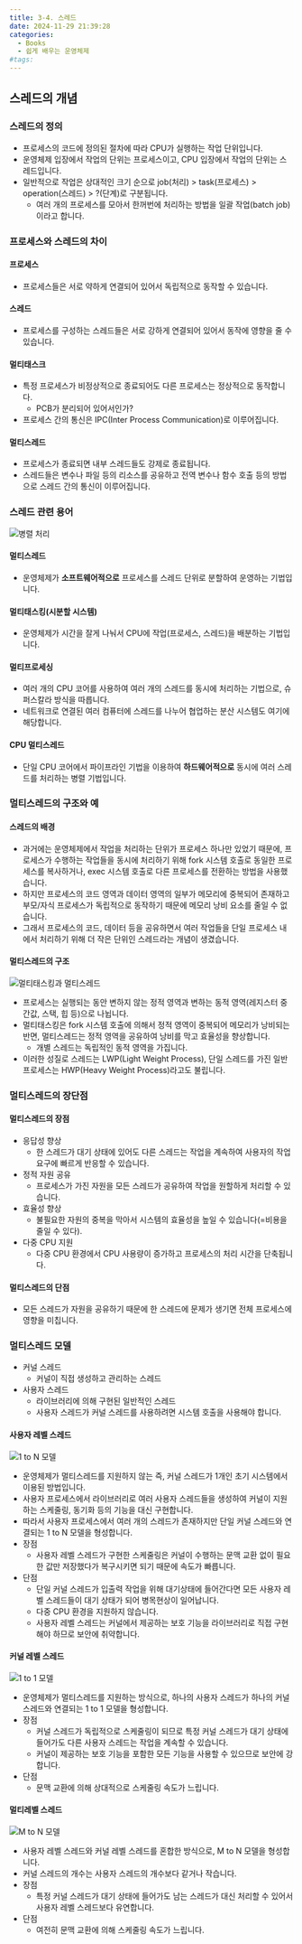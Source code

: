 ```yaml
---
title: 3-4. 스레드
date: 2024-11-29 21:39:28
categories:
  - Books
  - 쉽게 배우는 운영체제
#tags:
---
```

## 스레드의 개념

### 스레드의 정의

- 프로세스의 코드에 정의된 절차에 따라 CPU가 실행하는 작업 단위입니다.
- 운영체제 입장에서 작업의 단위는 프로세스이고, CPU 입장에서 작업의 단위는 스레드입니다.
- 일반적으로 작업은 상대적인 크기 순으로 job(처리) > task(프로세스) > operation(스레드) > ?(단계)로 구분됩니다.
  - 여러 개의 프로세스를 모아서 한꺼번에 처리하는 방법을 일괄 작업(batch job)이라고 합니다.

### 프로세스와 스레드의 차이

#### 프로세스

- 프로세스들은 서로 약하게 연결되어 있어서 독립적으로 동작할 수 있습니다.

#### 스레드

- 프로세스를 구성하는 스레드들은 서로 강하게 연결되어 있어서 동작에 영향을 줄 수 있습니다.

#### 멀티태스크

- 특정 프로세스가 비정상적으로 종료되어도 다른 프로세스는 정상적으로 동작합니다.
  - PCB가 분리되어 있어서인가?
- 프로세스 간의 통신은 IPC(Inter Process Communication)로 이루어집니다.

#### 멀티스레드

- 프로세스가 종료되면 내부 스레드들도 강제로 종료됩니다.
- 스레드들은 변수나 파일 등의 리소스를 공유하고 전역 변수나 함수 호출 등의 방법으로 스레드 간의 통신이 이루어집니다.

### 스레드 관련 용어

![병렬 처리](/images/thread_related_terms.png)

#### 멀티스레드

- 운영체제가 **소프트웨어적으로** 프로세스를 스레드 단위로 분할하여 운영하는 기법입니다.

#### 멀티태스킹(시분할 시스템)

- 운영체제가 시간을 잘게 나눠서 CPU에 작업(프로세스, 스레드)을 배분하는 기법입니다.

#### 멀티프로세싱

- 여러 개의 CPU 코어를 사용하여 여러 개의 스레드를 동시에 처리하는 기법으로, 슈퍼스칼라 방식을 따릅니다.
- 네트워크로 연결된 여러 컴퓨터에 스레드를 나누어 협업하는 분산 시스템도 여기에 해당합니다.

#### CPU 멀티스레드

- 단일 CPU 코어에서 파이프라인 기법을 이용하여 **하드웨어적으로** 동시에 여러 스레드를 처리하는 병렬 기법입니다.

### 멀티스레드의 구조와 예

#### 스레드의 배경

- 과거에는 운영체제에서 작업을 처리하는 단위가 프로세스 하나만 있었기 때문에, 프로세스가 수행하는 작업들을 동시에 처리하기 위해 fork 시스템 호출로 동일한 프로세스를 복사하거나, exec 시스템 호출로 다른 프로세스를 전환하는 방법을 사용했습니다.
- 하지만 프로세스의 코드 영역과 데이터 영역의 일부가 메모리에 중복되어 존재하고 부모/자식 프로세스가 독립적으로 동작하기 때문에 메모리 낭비 요소를 줄일 수 없습니다.
- 그래서 프로세스의 코드, 데이터 등을 공유하면서 여러 작업들을 단일 프로세스 내에서 처리하기 위해 더 작은 단위인 스레드라는 개념이 생겼습니다.

#### 멀티스레드의 구조

![멀티태스킹과 멀티스레드](/images/multitasking_multithread.png)

- 프로세스는 실행되는 동안 변하지 않는 정적 영역과 변하는 동적 영역(레지스터 중간값, 스택, 힙 등)으로 나뉩니다.
- 멀티태스킹은 fork 시스템 호출에 의해서 정적 영역이 중복되어 메모리가 낭비되는 반면, 멀티스레드는 정적 영역을 공유하여 낭비를 막고 효율성을 향상합니다.
  - 개별 스레드는 독립적인 동적 영역을 가집니다.
- 이러한 성질로 스레드는 LWP(Light Weight Process), 단일 스레드를 가진 일반 프로세스는 HWP(Heavy Weight Process)라고도 불립니다.

### 멀티스레드의 장단점

#### 멀티스레드의 장점

- 응답성 향상
  - 한 스레드가 대기 상태에 있어도 다른 스레드는 작업을 계속하여 사용자의 작업 요구에 빠르게 반응할 수 있습니다.
- 정적 자원 공유
  - 프로세스가 가진 자원을 모든 스레드가 공유하여 작업을 원할하게 처리할 수 있습니다. 
- 효율성 향상
  - 불필요한 자원의 중복을 막아서 시스템의 효율성을 높일 수 있습니다(=비용을 줄일 수 있다).
- 다중 CPU 지원
  - 다중 CPU 환경에서 CPU 사용량이 증가하고 프로세스의 처리 시간을 단축됩니다.

#### 멀티스레드의 단점

- 모든 스레드가 자원을 공유하기 때문에 한 스레드에 문제가 생기면 전체 프로세스에 영향을 미칩니다.

### 멀티스레드 모델

- 커널 스레드
  - 커널이 직접 생성하고 관리하는 스레드
- 사용자 스레드
  - 라이브러리에 의해 구현된 일반적인 스레드
  - 사용자 스레드가 커널 스레드를 사용하려면 시스템 호출을 사용해야 합니다.

#### 사용자 레벨 스레드

![1 to N 모델](/images/1_to_n_model.png)

- 운영체제가 멀티스레드를 지원하지 않는 즉, 커널 스레드가 1개인 초기 시스템에서 이용된 방법입니다.
- 사용자 프로세스에서 라이브러리로 여러 사용자 스레드들을 생성하여 커널이 지원하는 스케줄링, 동기화 등의 기능을 대신 구현합니다.
- 따라서 사용자 프로세스에서 여러 개의 스레드가 존재하지만 단일 커널 스레드와 연결되는 1 to N 모델을 형성합니다.
- 장점
  - 사용자 레벨 스레드가 구현한 스케줄링은 커널이 수행하는 문맥 교환 없이 필요한 값만 저장했다가 복구시키면 되기 때문에 속도가 빠릅니다.
- 단점
  - 단일 커널 스레드가 입출력 작업을 위해 대기상태에 들어간다면 모든 사용자 레벨 스레드들이 대기 상태가 되어 병목현상이 일어납니다.
  - 다중 CPU 환경을 지원하지 않습니다.
  - 사용자 레벨 스레드는 커널에서 제공하는 보호 기능을 라이브러리로 직접 구현해야 하므로 보안에 취약합니다.

#### 커널 레벨 스레드

![1 to 1 모델](/images/1_to_1_model.png)

- 운영체제가 멀티스레드를 지원하는 방식으로, 하나의 사용자 스레드가 하나의 커널 스레드와 연결되는 1 to 1 모델을 형성합니다.
- 장점
  - 커널 스레드가 독립적으로 스케줄링이 되므로 특정 커널 스레드가 대기 상태에 들어가도 다른 사용자 스레드는 작업을 계속할 수 있습니다.
  - 커널이 제공하는 보호 기능을 포함한 모든 기능을 사용할 수 있으므로 보안에 강합니다.
- 단점
  - 문맥 교환에 의해 상대적으로 스케줄링 속도가 느립니다.

#### 멀티레벨 스레드

![M to N 모델](/images/m_to_n_model.png)

- 사용자 레벨 스레드와 커널 레벨 스레드를 혼합한 방식으로, M to N 모델을 형성합니다.
- 커널 스레드의 개수는 사용자 스레드의 개수보다 같거나 작습니다.
- 장점
  - 특정 커널 스레드가 대기 상태에 들어가도 남는 스레드가 대신 처리할 수 있어서 사용자 레벨 스레드보다 유연합니다.
- 단점
  - 여전히 문맥 교환에 의해 스케줄링 속도가 느립니다.